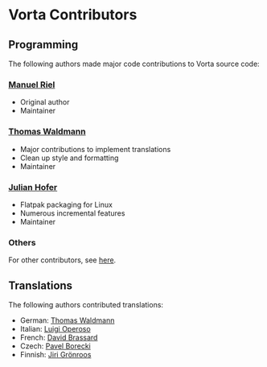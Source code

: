 # Vorta Contributors

## Programming
The following authors made major code contributions to Vorta source code:

### [Manuel Riel](https://github.com/m3nu)
- Original author
- Maintainer

### [Thomas Waldmann](https://github.com/ThomasWaldmann)
- Major contributions to implement translations
- Clean up style and formatting
- Maintainer

### [Julian Hofer](https://github.com/Hofer-Julian)
- Flatpak packaging for Linux
- Numerous incremental features
- Maintainer

### Others
For other contributors, see [here](https://github.com/borgbase/vorta/graphs/contributors).


## Translations
The following authors contributed translations:

- German: [Thomas Waldmann](https://github.com/ThomasWaldmann)
- Italian: [Luigi Operoso](https://github.com/brokenpip3)
- French: [David Brassard](https://github.com/dbrassard)
- Czech: [Pavel Borecki](https://www.transifex.com/user/profile/pavelb/)
- Finnish: [Jiri Grönroos](https://en.liberapay.com/artnay/)